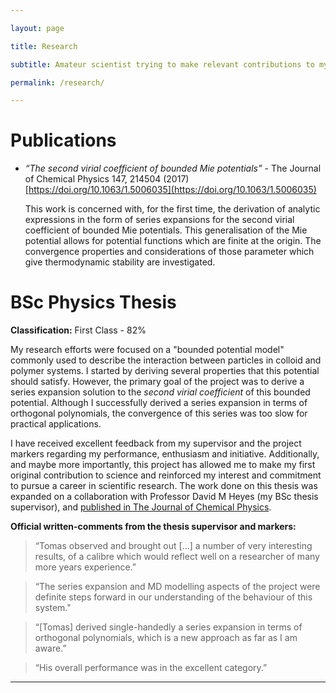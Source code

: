 ```yaml
---

layout: page

title: Research

subtitle: Amateur scientist trying to make relevant contributions to my field

permalink: /research/

---
```





# Publications

- _“The second virial coefficient of bounded Mie potentials”_ -
    The Journal of Chemical Physics 147, 214504 (2017)
    [https://doi.org/10.1063/1.5006035](https://doi.org/10.1063/1.5006035)

    This work is concerned with, for the first time, the derivation of
    analytic expressions in the form of series expansions for the second
    virial coefficient of bounded Mie potentials. This generalisation of
    the Mie potential allows for potential functions which are finite
    at the origin. The convergence properties and considerations of
    those parameter which give thermodynamic stability are investigated.




# BSc Physics Thesis

**Classification:** First Class - 82%

My research efforts were focused on a "bounded potential model" commonly
used to describe the interaction between particles in colloid and
polymer systems. I started by deriving several properties that this
potential should satisfy. However, the primary goal of the project was
to derive a series expansion solution to the _second virial coefficient_
of this bounded potential. Although I successfully derived a series
expansion in terms of orthogonal polynomials, the convergence of this
series was too slow for practical applications.

I have received
excellent feedback from my supervisor and the project markers regarding
my performance, enthusiasm and initiative. Additionally, and maybe more
importantly, this project has allowed me to make my first original
contribution to science and reinforced my interest and commitment to
pursue a career in scientific research. The work done on this thesis
was expanded on a collaboration with Professor David M Heyes (my BSc
thesis supervisor), and
[published in The Journal of Chemical Physics](https://doi.org/10.1063/1.5006035).


**Official written-comments from the thesis supervisor and markers:**

> “Tomas observed and brought out […] a number of very interesting results, of a calibre which would reflect well on a researcher of many more years experience.”

> “The series expansion and MD modelling aspects of the project were definite steps forward in our understanding of the behaviour of this system."

> “[Tomas] derived single-handedly a series expansion in terms of orthogonal polynomials, which is a new approach as far as I am aware.”

> “His overall performance was in the excellent category.”

---
